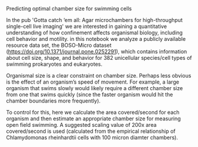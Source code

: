 
Predicting optimal chamber size for swimming cells

In the pub 'Gotta catch ‘em all: Agar microchambers for high-throughput single-cell live imaging' we are interested in gaining a quantitative understanding of how confinement affects organismal biology, including cell behavior and motility. in this notebook we analyze a publicly available resource data set, the BOSO-Micro dataset (https://doi.org/10.1371/journal.pone.0252291), which contains information about cell size, shape, and behavior for 382 unicellular species/cell types of swimming prokaryotes and eukaryotes.

Organismal size is a clear constraint on chamber size. Perhaps less obvious is the effect of an organism’s speed of movement. For example, a large organism that swims slowly would likely require a different chamber size from one that swims quickly (since the faster organism would hit the chamber boundaries more frequently).

To control for this, here we calculate the area covered/second for each organism and then estimate an appropriate chamber size for measuring open field swimming. A suggested scaling value of 200x area covered/second is used (calculated from the empirical relationship of Chlamydomonas rheinhardtii cells with 100 micron diamter chambers).
